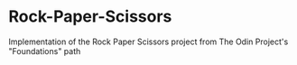 # Rock-Paper-Scissors
Implementation of the Rock Paper Scissors project from The Odin Project's "Foundations" path
